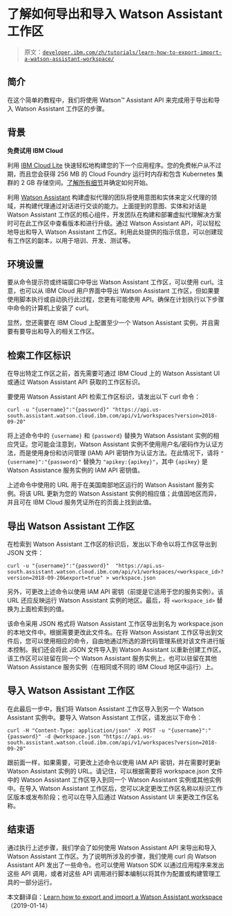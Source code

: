 # 了解如何导出和导入 Watson Assistant 工作区

> 原文：[`developer.ibm.com/zh/tutorials/learn-how-to-export-import-a-watson-assistant-workspace/`](https://developer.ibm.com/zh/tutorials/learn-how-to-export-import-a-watson-assistant-workspace/)

## 简介

在这个简单的教程中，我们将使用 Watson™ Assistant API 来完成用于导出和导入 Watson Assistant 工作区的步骤。

## 背景

**免费试用 IBM Cloud**

利用 [IBM Cloud Lite](https://cocl.us/IBM_CLOUD_GCG) 快速轻松地构建您的下一个应用程序。您的免费帐户从不过期，而且您会获得 256 MB 的 Cloud Foundry 运行时内存和包含 Kubernetes 集群的 2 GB 存储空间。[了解所有细节](https://www.ibm.com/cloud/blog/announcements/introducing-ibm-cloud-lite-account-2)并确定如何开始。

利用 [Watson Assistant](https://cloud.ibm.com/catalog/services/watson-assistant?cm_sp=ibmdev-_-developer-tutorials-_-cloudreg) 构建虚拟代理的团队将使用意图和实体来定义代理的领域，并构建代理通过对话进行交谈的能力。上面提到的意图、实体和对话是 Watson Assistant 工作区的核心组件，开发团队在构建和部署虚拟代理解决方案时可在此工作区中查看版本和进行升级。通过 Watson Assistant API，可以轻松地导出和导入 Watson Assistant 工作区。利用此处提供的指示信息，可以创建现有工作区的副本，以用于培训、开发、测试等。

## 环境设置

要从命令提示符或终端窗口中导出 Watson Assistant 工作区，可以使用 curl。注意，也可以从 IBM Cloud 用户界面中导出 Watson Assistant 工作区，但如果要使用脚本执行或自动执行此过程，您更有可能使用 API。确保在计划执行以下步骤中命令的计算机上安装了 curl。

显然，您还需要在 IBM Cloud 上配置至少一个 Watson Assistant 实例，并且需要有要导出和导入的相关工作区。

## 检索工作区标识

在导出特定工作区之前，首先需要可通过 IBM Cloud 上的 Watson Assistant UI 或通过 Watson Assistant API 获取的工作区标识。

要使用 Watson Assistant API 检索工作区标识，请发出以下 curl 命令：

```
curl -u "{username}":"{password}" "https://api.us-south.assistant.watson.cloud.ibm.com/api/v1/workspaces?version=2018-09-20" 
```

将上述命令中的 `{username}` 和 `{password}` 替换为 Watson Assistant 实例的相应凭证。您可能会注意到，Watson Assistant 实例不使用用户名/密码作为认证方法，而是使用身份和访问管理 (IAM) API 密钥作为认证方法。在此情况下，请将 `"{username}":"{password}"` 替换为 `"apikey:{apikey}"`，其中 `{apikey}` 是 Watson Assistance 服务实例的 IAM API 密钥值。

上述命令中使用的 URL 用于在美国南部地区运行的 Watson Assistant 服务实例。将该 URL 更新为您的 Watson Assistant 实例的相应值；此值因地区而异，并且可在 IBM Cloud 服务凭证所在的页面上找到此值。

## 导出 Watson Assistant 工作区

在检索到 Watson Assistant 工作区的标识后，发出以下命令以将工作区导出到 JSON 文件：

```
curl -u "{username}":"{password}"  "https://api.us-south.assistant.watson.cloud.ibm.com/api/v1/workspaces/<workspace_id>?version=2018-09-20&export=true" > workspace.json 
```

另外，可更改上述命令以使用 IAM API 密钥（前提是它适用于您的服务实例）。该 URL 还应反映运行 Watson Assistant 实例的地区。最后，将 `<workspace_id>` 替换为上面检索到的值。

该命令采用 JSON 格式将 Watson Assistant 工作区导出到名为 workspace.json 的本地文件中。根据需要更改此文件名。在将 Watson Assistant 工作区导出到文件后，您可以使用相应的命令，自由地通过所选的源代码管理系统对该文件进行版本控制。我们还会将此 JSON 文件导入到 Watson Assistant 以重新创建工作区。该工作区可以驻留在同一个 Watson Assistant 服务实例上，也可以驻留在其他 Watson Assistance 服务实例（在相同或不同的 IBM Cloud 地区中运行）上。

## 导入 Watson Assistant 工作区

在此最后一步中，我们将 Watson Assistant 工作区导入到另一个 Watson Assistant 实例中。要导入 Watson Assistant 工作区，请发出以下命令：

```
curl -H "Content-Type: application/json" -X POST -u "{username}":"{password}" -d @workspace.json "https://api.us-south.assistant.watson.cloud.ibm.com/api/v1/workspaces?version=2018-09-20" 
```

跟前面一样，如果需要，可更改上述命令以使用 IAM API 密钥，并在需要时更新 Watson Assistant 实例的 URL。请记住，可以根据需要将 workspace.json 文件中的 Watson Assistant 工作区导入到同一个 Watson Assistant 实例或其他实例中。在导入 Watson Assistant 工作区后，您可以决定更改工作区名称以标识工作区版本或发布阶段；也可以在导入后通过 Watson Assistant UI 来更改工作区名称。

## 结束语

通过执行上述步骤，我们学会了如何使用 Watson Assistant API 来导出和导入 Watson Assistant 工作区。为了说明所涉及的步骤，我们使用 curl 向 Watson Assistant API 发出了一些命令。也可以使用 Watson SDK 以通过应用程序来发出这些 API 调用，或者对这些 API 调用进行脚本编制以将其作为配置或构建管理工具的一部分运行。

本文翻译自：[Learn how to export and import a Watson Assistant workspace](https://developer.ibm.com/tutorials/learn-how-to-export-import-a-watson-assistant-workspace/)（2019-01-14）